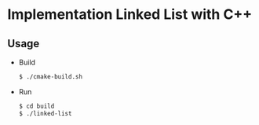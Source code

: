 # Implementation Linked List with C++

## Usage

- Build

    ```sh
    $ ./cmake-build.sh
    ```

- Run

    ```sh
    $ cd build
    $ ./linked-list
    ```
